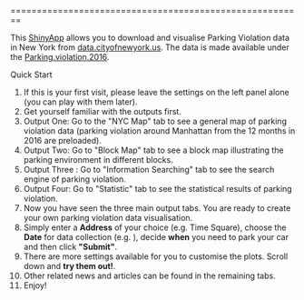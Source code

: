 
========================================================

This <a href="https://pfwang.shinyapps.io/app1/" target="_blank">ShinyApp</a> allows you to download and visualise Parking Violation data in New York from <a href="https://nycopendata.socrata.com/" target="_blank">data.cityofnewyork.us</a>. The data is made available under the <a href="https://data.cityofnewyork.us/City-Government/Parking-Violations-Issued-Fiscal-Year-2016/kiv2-tbus" target="_blank">Parking.violation.2016</a>. 



Quick Start

1. If this is your first visit, please leave the settings on the left panel alone (you can play with them later). 
2. Get yourself familiar with the outputs first.
3. Output One: Go to the "NYC Map" tab to see a general map of parking violation data (parking violation around Manhattan from the 12 months in 2016 are preloaded).
4. Output Two: Go to "Block Map" tab to see a block map illustrating the parking environment in different blocks.
5. Output Three : Go to "Information Searching" tab to see the search engine of parking violation.
6. Output Four: Go to "Statistic" tab to see the statistical results of parking violation.
7. Now you have seen the three main output tabs. You are ready to create your own parking violation data visualisation. 
7. Simply enter a <b>Address</b> of your choice (e.g. Time Square), choose the <b>Date</b> for data collection (e.g. ), decide <b>when</b> you need to park your car and then click <b>"Submit"</b>. 
8. There are more settings available for you to customise the plots. Scroll down and <b>try them out!</b>.
9. Other related news and articles can be found in the remaining tabs.
10. Enjoy!
